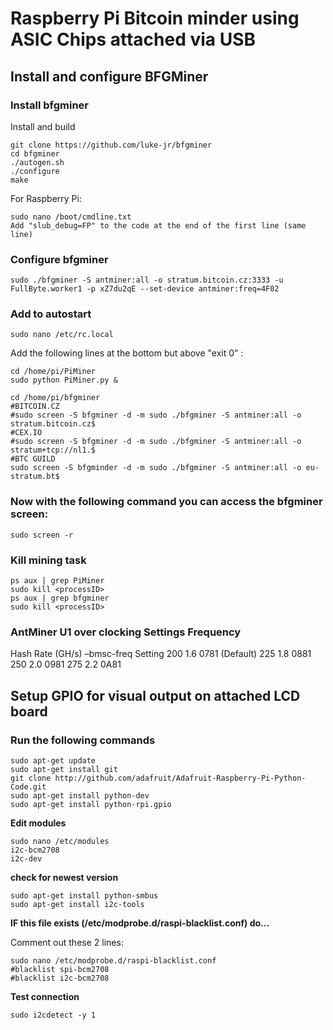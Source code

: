 # Raspberry Pi Bitcoin minder using ASIC Chips attached via USB

## Install and configure BFGMiner

### Install bfgminer

Install and build

```shell
git clone https://github.com/luke-jr/bfgminer
cd bfgminer
./autogen.sh
./configure
make
```

For Raspberry Pi:

```shell
sudo nano /boot/cmdline.txt
Add "slub_debug=FP" to the code at the end of the first line (same line)
```

### Configure bfgminer

```shell
sudo ./bfgminer -S antminer:all -o stratum.bitcoin.cz:3333 -u FullByte.worker1 -p xZ7du2qE --set-device antminer:freq=4F02
```

### Add to autostart

```shell
sudo nano /etc/rc.local
```

Add the following lines at the bottom but above "exit 0" :

```shell
cd /home/pi/PiMiner
sudo python PiMiner.py &

cd /home/pi/bfgminer
#BITCOIN.CZ
#sudo screen -S bfgminer -d -m sudo ./bfgminer -S antminer:all -o stratum.bitcoin.cz$
#CEX.IO
#sudo screen -S bfgminer -d -m sudo ./bfgminer -S antminer:all -o stratum+tcp://nl1.$
#BTC GUILD
sudo screen -S bfgminder -d -m sudo ./bfgminer -S antminer:all -o eu-stratum.bt$
```

### Now with the following command you can access the bfgminer screen:

```shell
sudo screen -r
```

### Kill mining task

```shell
ps aux | grep PiMiner
sudo kill <processID>
ps aux | grep bfgminer
sudo kill <processID>
```

### AntMiner U1 over clocking Settings Frequency

Hash Rate	(GH/s) 	–bmsc-freq Setting
200 		1.6 	0781 (Default)
225 		1.8 		0881
250 		2.0 		0981
275 		2.2 		0A81

## Setup GPIO for visual output on attached LCD board

### Run the following commands

```shell
sudo apt-get update
sudo apt-get install git
git clone http://github.com/adafruit/Adafruit-Raspberry-Pi-Python-Code.git
sudo apt-get install python-dev
sudo apt-get install python-rpi.gpio
```

**Edit modules**

```shell
sudo nano /etc/modules
i2c-bcm2708
i2c-dev
```

**check for newest version**

```shell
sudo apt-get install python-smbus
sudo apt-get install i2c-tools
```

**IF this file exists (/etc/modprobe.d/raspi-blacklist.conf) do...**

Comment out these 2 lines:

```shell
sudo nano /etc/modprobe.d/raspi-blacklist.conf
#blacklist spi-bcm2708
#blacklist i2c-bcm2708
```

**Test connection**

```shell
sudo i2cdetect -y 1
```
